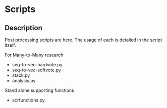 # Scripts

## Description
Post processing scripts are here. The usage of each is detailed in
the script itself.

For Many-to-Many research
 - seq-to-vec-hardvote.py
 - seq-to-vec-softvote.py
 - stack.py
 - analysis.py

Stand alone supporting functions
 - scrfunctions.py
